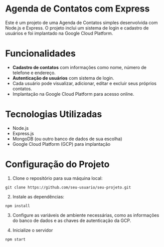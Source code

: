 # Agenda de Contatos com Express

Este é um projeto de uma Agenda de Contatos simples desenvolvida com Node.js e Express. 
O projeto inclui um sistema de login e cadastro de usuários e foi implantado na Google Cloud Platform.

# Funcionalidades

- **Cadastro de contatos** com informações como nome, número de telefone e endereço.
- **Autenticação de usuários** com sistema de login.
- Cada usuário pode visualizar, adicionar, editar e excluir seus próprios contatos.
- Implantação na Google Cloud Platform para acesso online.

# Tecnologias Utilizadas

- Node.js
- Express.js
- MongoDB (ou outro banco de dados de sua escolha)
- Google Cloud Platform (GCP) para implantação

# Configuração do Projeto

1. Clone o repositório para sua máquina local:
```
git clone https://github.com/seu-usuario/seu-projeto.git
```

2. Instale as dependências:
```
npm install
```

3. Configure as variáveis de ambiente necessárias, como as informações do banco de dados e as chaves de autenticação da GCP.

4. Inicialize o servidor
```
npm start
```
